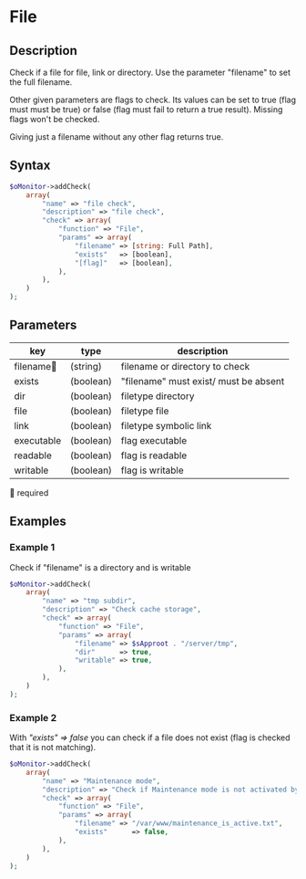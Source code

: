 # File #

## Description ##

Check if a file for file, link or directory. Use the parameter "filename" to set the full filename.

Other given parameters are flags to check. Its values can be set to true (flag must must be true) or false (flag must fail to return a true result). Missing flags won't be checked. 

Giving just a filename without any other flag returns true.

## Syntax ##

```php
$oMonitor->addCheck(
    array(
        "name" => "file check",
        "description" => "file check",
        "check" => array(
            "function" => "File",
            "params" => array(
                "filename" => [string: Full Path],
                "exists"   => [boolean],
                "[flag]"   => [boolean],
            ),
        ),
    )
);
```

## Parameters ##

| key      | type     | description |
|---       |---       |---
|filename🔸|(string)  |filename or directory to check
|exists    |(boolean) |"filename" must exist/ must be absent
|dir       |(boolean) |filetype directory
|file      |(boolean) |filetype file
|link      |(boolean) |filetype symbolic link
|executable|(boolean) |flag executable
|readable  |(boolean) |flag is readable
|writable  |(boolean) |flag is writable

🔸 required

## Examples ##

### Example 1 ###

Check if "filename" is a directory and is writable

```php
$oMonitor->addCheck(
    array(
        "name" => "tmp subdir",
        "description" => "Check cache storage",
        "check" => array(
            "function" => "File",
            "params" => array(
                "filename" => $sApproot . "/server/tmp",
                "dir"      => true,
                "writable" => true,
            ),
        ),
    )
);
```

### Example 2 ###

With *"exists" => false* you can check if a file does not exist (flag is checked that it is not matching).

```php
$oMonitor->addCheck(
    array(
        "name" => "Maintenance mode",
        "description" => "Check if Maintenance mode is not activated by a flag file",
        "check" => array(
            "function" => "File",
            "params" => array(
                "filename" => "/var/www/maintenance_is_active.txt",
                "exists"      => false,
            ),
        ),
    )
);
```
